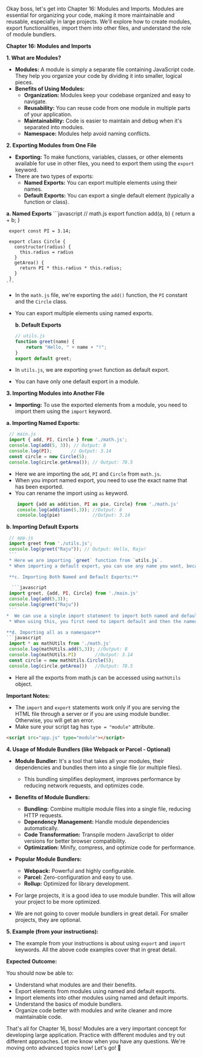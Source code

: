 Okay boss, let's get into Chapter 16: Modules and Imports. Modules are essential for organizing your code, making it more maintainable and reusable, especially in large projects. We'll explore how to create modules, export functionalities, import them into other files, and understand the role of module bundlers.

**Chapter 16: Modules and Imports**

**1. What are Modules?**

*   **Modules:** A module is simply a separate file containing JavaScript code. They help you organize your code by dividing it into smaller, logical pieces.
*   **Benefits of Using Modules:**
    *   **Organization:** Modules keep your codebase organized and easy to navigate.
    *   **Reusability:** You can reuse code from one module in multiple parts of your application.
    *   **Maintainability:** Code is easier to maintain and debug when it's separated into modules.
    *   **Namespace:** Modules help avoid naming conflicts.

**2. Exporting Modules from One File**

*   **Exporting:** To make functions, variables, classes, or other elements available for use in other files, you need to export them using the `export` keyword.
*   There are two types of exports:
    *   **Named Exports:** You can export multiple elements using their names.
    *   **Default Exports:** You can export a single default element (typically a function or class).

   **a. Named Exports**
     ```javascript
     // math.js
     export function add(a, b) {
       return a + b;
     }

     export const PI = 3.14;

     export class Circle {
       constructor(radius) {
         this.radius = radius
       }
       getArea() {
         return PI * this.radius * this.radius;
       }
     }
    ```
*   In the `math.js` file, we're exporting the `add()` function, the `PI` constant and the `Circle` class.
*   You can export multiple elements using named exports.

    **b. Default Exports**
    ```javascript
    // utils.js
    function greet(name) {
        return "Hello, " + name + "!";
    }
    export default greet;
    ```
*   In `utils.js`, we are exporting `greet` function as default export.
*   You can have only one default export in a module.

**3. Importing Modules into Another File**

*   **Importing:** To use the exported elements from a module, you need to import them using the `import` keyword.

   **a. Importing Named Exports:**
   ```javascript
    // main.js
    import { add, PI, Circle } from './math.js';
    console.log(add(5, 3)); // Output: 8
    console.log(PI);       // Output: 3.14
    const circle = new Circle(5);
    console.log(circle.getArea()); // Output: 78.5
   ```
*   Here we are importing the `add`, `PI` and `Circle` from `math.js`.
*   When you import named export, you need to use the exact name that has been exported.
*   You can rename the import using `as` keyword.

```javascript
    import {add as addition, PI as pie, Circle} from './math.js'
    console.log(addition(5,3)); //Output: 8
    console.log(pie)            //Output: 3.14
```

   **b. Importing Default Exports**
   ```javascript
    // app.js
    import greet from './utils.js';
    console.log(greet("Raju")); // Output: Hello, Raju!
    ```
    * Here we are importing `greet` function from `utils.js`.
    * When importing a default export, you can use any name you want, because it's already defined as default.

    **c. Importing Both Named and Default Exports:**

     ```javascript
    import greet, {add, PI, Circle} from './main.js'
    console.log(add(5,3));
    console.log(greet("Raju"))
    ```
  *  We can use a single import statement to import both named and default exports.
    * When using this, you first need to import default and then the named exports.

   **d. Importing all as a namespace**
   ```javascript
    import * as mathUtils from './math.js'
    console.log(mathUtils.add(5,3)); //Output: 8
    console.log(mathUtils.PI)       //Output: 3.14
    const circle = new mathUtils.Circle(5);
    console.log(circle.getArea())   //Output: 78.5
   ```
   *  Here all the exports from math.js can be accessed using `mathUtils` object.

**Important Notes:**

*   The `import` and `export` statements work only if you are serving the HTML file through a server or if you are using module bundler. Otherwise, you will get an error.
*  Make sure your script tag has `type = "module"` attribute.

```html
<script src="app.js" type="module"></script>
```

**4. Usage of Module Bundlers (like Webpack or Parcel - Optional)**

*   **Module Bundler:** It's a tool that takes all your modules, their dependencies and bundles them into a single file (or multiple files).
    *   This bundling simplifies deployment, improves performance by reducing network requests, and optimizes code.
*   **Benefits of Module Bundlers:**
    *   **Bundling:** Combine multiple module files into a single file, reducing HTTP requests.
    *   **Dependency Management:** Handle module dependencies automatically.
    *   **Code Transformation:** Transpile modern JavaScript to older versions for better browser compatibility.
    *   **Optimization:** Minify, compress, and optimize code for performance.
*   **Popular Module Bundlers:**
    *   **Webpack:** Powerful and highly configurable.
    *   **Parcel:** Zero-configuration and easy to use.
    *   **Rollup:** Optimized for library development.

*   For large projects, it is a good idea to use module bundler. This will allow your project to be more optimized.
*  We are not going to cover module bundlers in great detail. For smaller projects, they are optional.

**5. Example (from your instructions):**

*   The example from your instructions is about using `export` and `import` keywords. All the above code examples cover that in great detail.

**Expected Outcome:**

You should now be able to:

*   Understand what modules are and their benefits.
*   Export elements from modules using named and default exports.
*   Import elements into other modules using named and default imports.
*   Understand the basics of module bundlers.
*  Organize code better with modules and write cleaner and more maintainable code.

That's all for Chapter 16, boss! Modules are a very important concept for developing large application. Practice with different modules and try out different approaches. Let me know when you have any questions. We're moving onto advanced topics now! Let's go! 🚀
